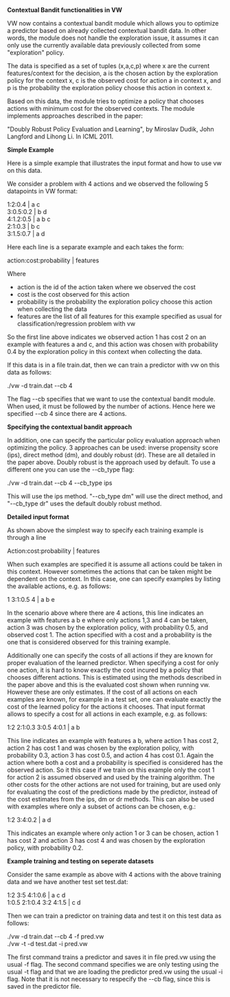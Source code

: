 **Contextual Bandit functionalities in VW**

VW now contains a contextual bandit module which allows you to optimize a predictor based on already collected contextual bandit data. In other words, the module does not handle the exploration issue, it assumes it can only use the currently available data previously collected from some "exploration" policy.

The data is specified as a set of tuples (x,a,c,p) where x are the current features/context for the decision, a is the chosen action by the exploration policy for the context x, c is the observed cost for action a in context x, and p is the probability the exploration policy choose this action in context x.

Based on this data, the module tries to optimize a policy that chooses actions with minimum cost for the observed contexts. The module implements approaches described in the paper:

"Doubly Robust Policy Evaluation and Learning", by Miroslav Dudik, John Langford and Lihong Li. In ICML 2011.

**Simple Example**

Here is a simple example that illustrates the input format and how to use vw on this data. 

We consider a problem with 4 actions and we observed the following 5 datapoints in VW format:

1:2:0.4 | a c  
3:0.5:0.2 | b d  
4:1.2:0.5 | a b c  
2:1:0.3 | b c  
3:1.5:0.7 | a d  

Here each line is a separate example and each takes the form:

action:cost:probability | features

Where
- action is the id of the action taken where we observed the cost
- cost is the cost observed for this action
- probability is the probability the exploration policy choose this action when collecting the data
- features are the list of all features for this example specified as usual for classification/regression problem with vw

So the first line above indicates we observed action 1 has cost 2 on an example with features a and c, and this action was chosen with probability 0.4 by the exploration policy in this context when collecting the data.

If this data is in a file train.dat, then we can train a predictor with vw on this data as follows:

./vw -d train.dat --cb 4

The flag --cb specifies that we want to use the contextual bandit module. When used, it must be followed by the number of actions. Hence here we specified --cb 4 since there are 4 actions.

**Specifying the contextual bandit approach**

In addition, one can specify the particular policy evaluation approach when optimizing the policy. 3 approaches can be used: inverse propensity score (ips), direct method (dm), and doubly robust (dr). These are all detailed in the paper above. Doubly robust is the approach used by default. To use a different one you can use the --cb_type flag:

./vw -d train.dat --cb 4 --cb_type ips

This will use the ips method. "--cb_type dm" will use the direct method, and "--cb_type dr" uses the default doubly robust method.

**Detailed input format**

As shown above the simplest way to specify each training example is through a line

Action:cost:probability | features

When such examples are specified it is assume all actions could be taken in this context. However sometimes the actions that can be taken might be dependent on the context. In this case, one can specify examples by listing the available actions, e.g. as follows:

1 3:1:0.5 4 | a b e

In the scenario above where there are 4 actions, this line indicates an example with features a b e where only actions 1,3 and 4 can be taken, action 3 was chosen by the exploration policy, with probability 0.5, and observed cost 1. The action specified with a cost and a probability is the one that is considered observed for this training example.

Additionally one can specify the costs of all actions if they are known for proper evaluation of the learned predictor. When specifying a cost for only one action, it is hard to know exactly the cost incured by a policy that chooses different actions. This is estimated using the methods described in the paper above and this is the evaluated cost shown when running vw. However these are only estimates. If the cost of all actions on each examples are known, for example in a test set, one can evaluate exactly the cost of the learned policy for the actions it chooses. That input format allows to specify a cost for all actions in each example, e.g. as follows:

1:2 2:1:0.3 3:0.5 4:0.1 | a b

This line indicates an example with features a b, where action 1 has cost 2, action 2 has cost 1 and was chosen by the exploration policy, with probability 0.3, action 3 has cost 0.5, and action 4 has cost 0.1. Again the action where both a cost and a probability is specified is considered has the observed action. So it this case if we train on this example only the cost 1 for action 2 is assumed observed and used by the training algorithm. The other costs for the other actions are not used for training, but are used only for evaluating the cost of the predictions made by the predictor, instead of the cost estimates from the ips, dm or dr methods. This can also be used with examples where only a subset of actions can be chosen, e.g.:

1:2 3:4:0.2 | a d

This indicates an example where only action 1 or 3 can be chosen, action 1 has cost 2 and action 3 has cost 4 and was chosen by the exploration policy, with probability 0.2.

**Example training and testing on seperate datasets**

Consider the same example as above with 4 actions with the above training data and we have another test set test.dat:

1:2 3:5 4:1:0.6 | a c d  
1:0.5 2:1:0.4 3:2 4:1.5 | c d  

Then we can train a predictor on training data and test it on this test data as follows:

./vw -d train.dat --cb 4 -f pred.vw  
./vw -t -d test.dat -i pred.vw   

The first command trains a predictor and saves it in file pred.vw using the usual -f flag. The second command specifies we are only testing using the usual -t flag and that we are loading the predictor pred.vw using the usual -i flag. Note that it is not necessary to respecify the --cb flag, since this is saved in the predictor file.





